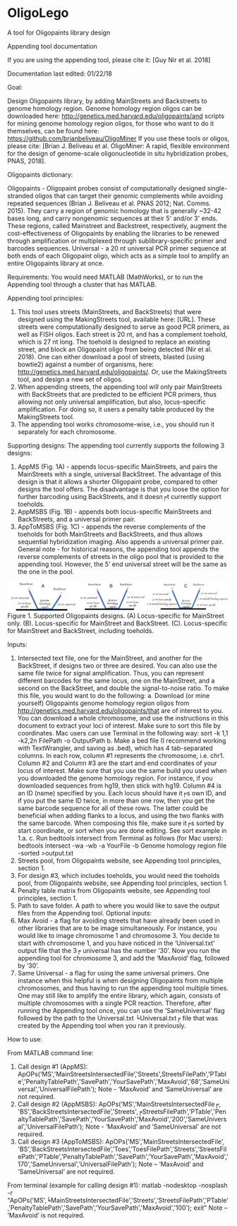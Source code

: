 # OligoLego
A tool for Oligopaints library design

Appending tool documentation

If you are using the appending tool, please cite it: [Guy Nir et al. 2018]	

Documentation last edited: 01/22/18

Goal: 

Design Oligopaints library, by adding MainStreets and Backstreets to genome homology region. 
Genome homology region oligos can be downloaded here: http://genetics.med.harvard.edu/oligopaints/and scripts for mining genome homology region oligos, for those who want to do it themselves, can be found here: https://github.com/brianbeliveau/OligoMiner If you use these tools or oligos, please cite: [Brian J. Beliveau et al. OligoMiner: A rapid, flexible environment for the design of genome-scale oligonucleotide in situ hybridization probes, PNAS, 2018].

Oligopaints dictionary:

Oligopaints - Oligopaint probes consist of computationally designed single-stranded oligos that can target their genomic complements while avoiding repeated sequences (Brian J. Beliveau et al. PNAS 2012; Nat. Comms. 2015).
They carry a region of genomic homology that is generally ~32-42 bases long, and carry nongenomic sequences at their 5' and/or 3' ends. These regions, called Mainstreet and Backstreet, respectively, augment the cost-effectiveness of Oligopaints by enabling the libraries to be renewed through amplification or multiplexed through sublibrary-specific primer and barcodes sequences.
Universal - a 20 nt universal PCR primer sequence at both ends of each Oligopaint oligo, which acts as a simple tool to amplify an entire Oligopaints library at once.

Requirements:
You would need MATLAB (MathWorks), or to run the Appending tool through a cluster that has MATLAB.

Appending tool principles:
1.	This tool uses streets (MainStreets, and BackStreets) that were designed using the MakingStreets tool, available here: [URL]. These streets were computationally designed to serve as good PCR primers, as well as FISH oligos. Each street is 20 nt, and has a complement toehold, which is 27 nt long. The toehold is designed to replace an existing street, and block an Oligopaint oligo from being detected (Nir et al. 2018). One can either download a pool of streets, blasted (using bowtie2) against a number of organisms, here: http://genetics.med.harvard.edu/oligopaints/. Or, use the MakingStreets tool, and design a new set of oligos.
2.	When appending streets, the appending tool will only pair MainStreets with BackStreets that are predicted to be efficient PCR primers, thus allowing not only universal amplification, but also, locus-specific amplification. For doing so, it users a penalty table produced by the MakingStreets tool.
3.	The appending tool works chromosome-wise, i.e., you should run it separately for each chromosome. 

Supporting designs: 
The appending tool currently supports the following 3 designs:
1.	AppMS (Fig. 1A) - appends locus-specific MainStreets, and pairs the MainStreets with a single, universal BackStreet. The advantage of this design is that it allows a shorter Oligopaint probe, compared to other designs the tool offers. The disadvantage is that you loose the option for further barcoding using BackStreets, and it doesn╒t currently support toeholds. 
2.	AppMSBS (Fig. 1B) - appends both locus-specific MainStreets and BackStreets, and a universal primer pair.
3.	AppToMSBS (Fig. 1C) - appends the reverse complements of the toeholds for both MainStreets and BackStreets, and thus allows sequential hybridization imaging. Also appends a universal primer pair.
General note - for historical reasons, the appending tool appends the reverse complements of streets in the oligo pool that is provided to the appending tool. However, the 5’ end universal street will be the same as the one in the pool.

 ![alt text](https://github.com/gnir/OligoLego/blob/master/AllDesigns.png)
Figure 1. Supported Oligopaints designs. (A) Locus-specific for MainStreet only. (B). Locus-specific for MainStreet and BackStreet. (C). Locus-specific for MainStreet and BackStreet, including toeholds.

Inputs:

1.	Intersected text file, one for the MainStreet, and another for the BackStreet, if designs two or three are desired. You can also use the same file twice for signal amplification. Thus, you can represent different barcodes for the same locus, one on the MainStreet, and a second on the BackStreet, and double the signal-to-noise ratio. To make this file, you would want to do the following: 
a.	Download (or mine yourself) Oligopaints genome homology region oligos from http://genetics.med.harvard.edu/oligopaints/that are of interest to you. You can download a whole chromosome, and use the instructions in this document to extract your loci of interest. Make sure to sort this file by coordinates. Mac users can use Terminal in the following way: sort -k 1,1 -k2,2n FilePath -o OutputPath
b.	Make a bed file (I recommend working with TextWrangler, and saving as .bed), which has 4 tab-separated columns. In each row, column #1 represents the chromosome, i.e. chr1. Column #2 and Column #3 are the start and end coordinates of your locus of interest. Make sure that you use the same build you used when you downloaded the genome homology region. For instance, if you downloaded sequences from hg19, then stick with hg19. Column #4 is an ID (name) specified by you. Each locus should have it╒s own ID, and if you put the same ID twice, in more than one row, then you get the same barcode sequence for all of these rows. The latter could be beneficial when adding flanks to a locus, and using the two flanks with the same barcode. When composing this file, make sure it╒s sorted by start coordinate, or sort when you are done editing. See sort example in 1.a. 
c.	Run bedtools intersect from Terminal as follows (for Mac users): bedtools intersect -wa -wb -a YourFile -b Genome homology region file -sorted >output.txt
2.	Streets pool, from Oligopaints website, see Appending tool principles, section 1.
3.	For design #3, which includes toeholds, you would need the toeholds pool, from Oligopaints website, see Appending tool principles, section 1.
4.	Penalty table matrix from Oligopaints website, see Appending tool principles, section 1. 
5.	Path to save folder. A path to where you would like to save the output files from the Appending tool.
Optional inputs:
1.	Max Avoid - a flag for avoiding streets that have already been used in other libraries that are to be image simultaneously. For instance, you would like to image chromosome 1 and chromosome 3. You decide to start with chromosome 1, and you have noticed in the ‘Universal.txt’ output file that the 3╒ universal has the number ‘30’. Now you run the appending tool for chromosome 3, and add the ‘MaxAvoid’ flag, followed by ‘30’. 
2.	Same Universal - a flag for using the same universal primers. One instance when this helpful is when designing Oligopaints from multiple chromosomes, and thus having to run the appending tool multiple times. One may still like to amplify the entire library, which again, consists of multiple chromosomes with a single PCR reaction. Therefore, after running the Appending tool once, you can use the ‘SameUniversal’ flag followed by the path to the Universal.txt ╘Universal.txt╒ file that was created by the Appending tool when you ran it previously.

How to use:

From MATLAB command line:
1.	Call design #1 (AppMS): ApOPs('MS','MainStreetsIntersectedFile’,'Streets',StreetsFilePath','PTable','PenaltyTablePath','SavePath','YourSavePath','MaxAvoid','68','SameUniversal','UniversalFilePath');
Note - ‘MaxAvoid’ and ‘SameUniversal’ are not required.
2.	Call design #2 (AppMSBS): ApOPs('MS','MainStreetsIntersectedFile╒, 'BS','BackStreetsIntersectedFile’,'Streets',╒StreetsFilePath','PTable','PenaltyTablePath','SavePath','YourSavePath','MaxAvoid','200','SameUniversal','UniversalFilePath'); 
Note - ‘MaxAvoid’ and ‘SameUniversal’ are not required.
3.	Call design #3 (AppToMSBS): ApOPs('MS','MainStreetsIntersectedFile’, 'BS','BackStreetsIntersectedFile’,’Toes’,’ToesFilePath','Streets',’StreetsFilePath','PTable','PenaltyTablePath','SavePath','YourSavePath','MaxAvoid','170','SameUniversal','UniversalFilePath'); 
Note – ‘MaxAvoid’ and ‘SameUniversal’ are not required.

From terminal (example for calling design #1):
matlab -nodesktop -nosplash -r "ApOPs('MS',╘MainStreetsIntersectedFile','Streets',‘StreetsFilePath','PTable','PenaltyTablePath','SavePath','YourSavePath','MaxAvoid','100'); exit"
Note – ‘MaxAvoid’ is not required.





